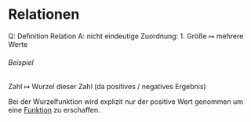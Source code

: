 # Relationen

Q: Definition Relation
A: nicht eindeutige Zuordnung: 1. Größe $\longmapsto$ mehrere Werte
<!--ID: 1757486539409-->

###### Beispiel

Zahl $\longmapsto$ Wurzel dieser Zahl (da positives / negatives Ergebnis)

Bei der Wurzelfunktion wird explizit nur der positive Wert genommen um eine [Funktion](Funktionen.md) zu erschaffen.